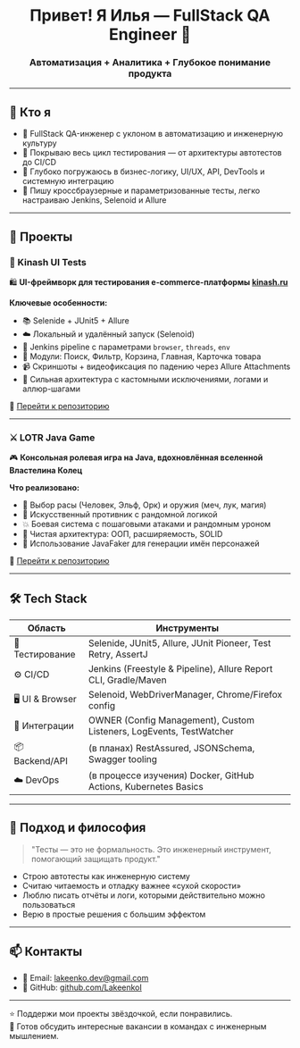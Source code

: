 <h1 align="center">Привет! Я Илья — FullStack QA Engineer 🚀</h1>
<h3 align="center">Автоматизация + Аналитика + Глубокое понимание продукта</h3>

---

## 🧠 Кто я

- 🧪 FullStack QA-инженер с уклоном в автоматизацию и инженерную культуру
- 🧰 Покрываю весь цикл тестирования — от архитектуры автотестов до CI/CD
- 🧬 Глубоко погружаюсь в бизнес-логику, UI/UX, API, DevTools и системную интеграцию
- 🧩 Пишу кроссбраузерные и параметризованные тесты, легко настраиваю Jenkins, Selenoid и Allure

---

## 🚀 Проекты

### 🧪 Kinash UI Tests  
🛍️ **UI-фреймворк для тестирования e-commerce-платформы [kinash.ru](https://kinash.ru/)**

**Ключевые особенности:**
- 📚 Selenide + JUnit5 + Allure
- ☁️ Локальный и удалённый запуск (Selenoid)
- 🔁 Jenkins pipeline с параметрами `browser`, `threads`, `env`
- 🧩 Модули: Поиск, Фильтр, Корзина, Главная, Карточка товара
- 📹 Скриншоты + видеофиксация по падению через Allure Attachments
- 🧠 Сильная архитектура с кастомными исключениями, логами и аллюр-шагами

🔗 [Перейти к репозиторию](https://github.com/LakeenkoI/kinash-ui-test)

---

### ⚔️ LOTR Java Game  
🎮 **Консольная ролевая игра на Java, вдохновлённая вселенной Властелина Колец**

**Что реализовано:**
- 👥 Выбор расы (Человек, Эльф, Орк) и оружия (меч, лук, магия)
- 🧠 Искусственный противник с рандомной логикой
- 💥 Боевая система с пошаговыми атаками и рандомным уроном
- 🧱 Чистая архитектура: ООП, расширяемость, SOLID
- 🧪 Использование JavaFaker для генерации имён персонажей

🔗 [Перейти к репозиторию](https://github.com/LakeenkoI/lotr-java-game)

---

## 🛠️ Tech Stack

| Область         | Инструменты                                                                 |
|------------------|------------------------------------------------------------------------------|
| 🧪 Тестирование  | Selenide, JUnit5, Allure, JUnit Pioneer, Test Retry, AssertJ                |
| ⚙️ CI/CD        | Jenkins (Freestyle & Pipeline), Allure Report CLI, Gradle/Maven             |
| 🖥️ UI & Browser | Selenoid, WebDriverManager, Chrome/Firefox config                           |
| 🔌 Интеграции   | OWNER (Config Management), Custom Listeners, LogEvents, TestWatcher          |
| 📦 Backend/API  | (в планах) RestAssured, JSONSchema, Swagger tooling                         |
| ☁️ DevOps        | (в процессе изучения) Docker, GitHub Actions, Kubernetes Basics             |

---

## 🧭 Подход и философия

> "Тесты — это не формальность. Это инженерный инструмент, помогающий защищать продукт."

- Строю автотесты как инженерную систему
- Считаю читаемость и отладку важнее «сухой скорости»
- Люблю писать отчёты и логи, которыми действительно можно пользоваться
- Верю в простые решения с большим эффектом

---

## 📫 Контакты

- 📧 Email: lakeenko.dev@gmail.com  
- 🧩 GitHub: [github.com/LakeenkoI](https://github.com/LakeenkoI)

---

⭐ Поддержи мои проекты звёздочкой, если понравились.  
🎯 Готов обсудить интересные вакансии в командах с инженерным мышлением.